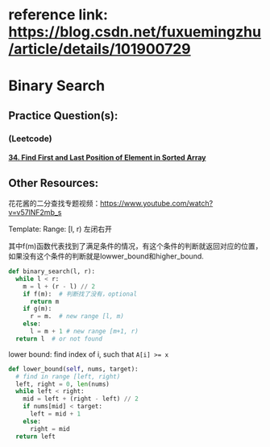 # reference link: https://blog.csdn.net/fuxuemingzhu/article/details/101900729

# Binary Search

## Practice Question(s): 
### (Leetcode) 
#### [34. Find First and Last Position of Element in Sorted Array](https://leetcode.com/problems/find-first-and-last-position-of-element-in-sorted-array/)

## Other Resources:
花花酱的二分查找专题视频：https://www.youtube.com/watch?v=v57lNF2mb_s

Template:
Range: [l, r) 左闭右开

其中f(m)函数代表找到了满足条件的情况，有这个条件的判断就返回对应的位置，如果没有这个条件的判断就是lowwer_bound和higher_bound.

```python
def binary_search(l, r):
  while l < r:
    m = l + (r - l) // 2
    if f(m):  # 判断找了没有，optional
      return m
    if g(m):
      r = m.  # new range [l, m)
    else:
      l = m + 1 # new range [m+1, r)
  return l  # or not found
  ```
  
  lower bound: find index of i, such that ```A[i] >= x ```
  
  ``` python
  def lower_bound(self, nums, target):
    # find in range [left, right)
    left, right = 0, len(nums)
    while left < right:
      mid = left + (right - left) // 2
      if nums[mid] < target:
        left = mid + 1
      else:
        right = mid
    return left
  ```
      
  
  




